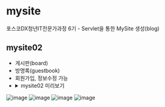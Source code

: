 # mysite
포스코DX청년IT전문가과정 6기 - Servlet을 통한 MySite 생성(blog)

## mysite02
- 게시판(board)
- 방명록(guestbook)
- 회원가입, 정보수정 가능
- <details>
    <summary>mysite02 미리보기</summary>
    ![image](https://github.com/shin-6-0/mysite/assets/96154444/f52632fd-717a-4d71-83d2-6b58b1df1fef)
![image](https://github.com/shin-6-0/mysite/assets/96154444/8982a338-a400-4e6a-844e-6771441ae021)
![image](https://github.com/shin-6-0/mysite/assets/96154444/09da5497-6b03-4ca7-a8f6-b34ca7954289)
![image](https://github.com/shin-6-0/mysite/assets/96154444/959bf166-b910-4795-bd14-62967a9040f8)
![image](https://github.com/shin-6-0/mysite/assets/96154444/11114d60-7902-4c33-bfbc-72891832a9a1)
</details>

